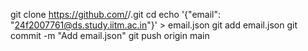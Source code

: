 git clone https://github.com/<your-username>/<repo-name>.git
cd <repo-name>
echo '{"email": "24f2007761@ds.study.iitm.ac.in"}' > email.json
git add email.json
git commit -m "Add email.json"
git push origin main
